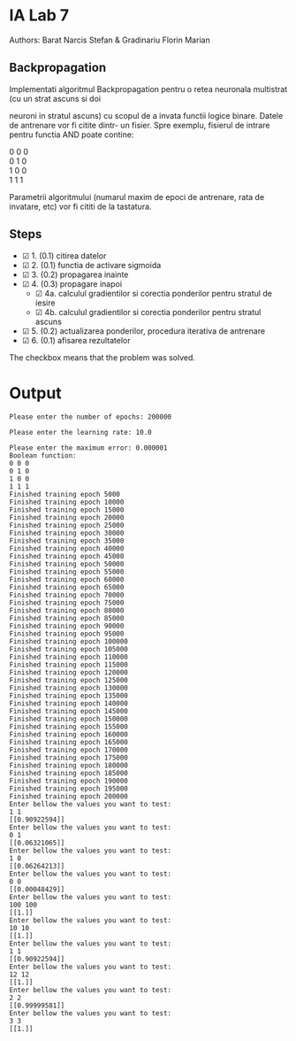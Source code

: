# IA Lab 7

Authors: Barat Narcis Stefan & Gradinariu Florin Marian

## Backpropagation

Implementati algoritmul Backpropagation pentru o retea neuronala multistrat (cu un strat ascuns si doi

neuroni in stratul ascuns) cu scopul de a invata functii logice binare. Datele de antrenare vor fi citite dintr-
un fisier. Spre exemplu, fisierul de intrare pentru functia AND poate contine:

0 0 0<br>
0 1 0<br>
1 0 0<br>
1 1 1

Parametrii algoritmului (numarul maxim de epoci de antrenare, rata de invatare, etc) vor fi cititi de la
tastatura.

## Steps

- &#9745; 1. (0.1) citirea datelor
- &#9745; 2. (0.1) functia de activare sigmoida
- &#9745; 3. (0.2) propagarea inainte
- &#9745; 4. (0.3) propagare inapoi
    - &#9745; 4a. calculul gradientilor si corectia ponderilor pentru stratul de iesire
    - &#9745; 4b. calculul gradientilor si corectia ponderilor pentru stratul ascuns
- &#9745; 5. (0.2) actualizarea ponderilor, procedura iterativa de antrenare
- &#9745; 6. (0.1) afisarea rezultatelor

The checkbox means that the problem was solved.

# Output
```commandline
Please enter the number of epochs: 200000

Please enter the learning rate: 10.0

Please enter the maximum error: 0.000001
Boolean function:
0 0 0
0 1 0
1 0 0
1 1 1
Finished training epoch 5000
Finished training epoch 10000
Finished training epoch 15000
Finished training epoch 20000
Finished training epoch 25000
Finished training epoch 30000
Finished training epoch 35000
Finished training epoch 40000
Finished training epoch 45000
Finished training epoch 50000
Finished training epoch 55000
Finished training epoch 60000
Finished training epoch 65000
Finished training epoch 70000
Finished training epoch 75000
Finished training epoch 80000
Finished training epoch 85000
Finished training epoch 90000
Finished training epoch 95000
Finished training epoch 100000
Finished training epoch 105000
Finished training epoch 110000
Finished training epoch 115000
Finished training epoch 120000
Finished training epoch 125000
Finished training epoch 130000
Finished training epoch 135000
Finished training epoch 140000
Finished training epoch 145000
Finished training epoch 150000
Finished training epoch 155000
Finished training epoch 160000
Finished training epoch 165000
Finished training epoch 170000
Finished training epoch 175000
Finished training epoch 180000
Finished training epoch 185000
Finished training epoch 190000
Finished training epoch 195000
Finished training epoch 200000
Enter bellow the values you want to test:
1 1
[[0.90922594]]
Enter bellow the values you want to test:
0 1
[[0.06321065]]
Enter bellow the values you want to test:
1 0
[[0.06264213]]
Enter bellow the values you want to test:
0 0
[[0.00048429]]
Enter bellow the values you want to test:
100 100
[[1.]]
Enter bellow the values you want to test:
10 10
[[1.]]
Enter bellow the values you want to test:
1 1
[[0.90922594]]
Enter bellow the values you want to test:
12 12
[[1.]]
Enter bellow the values you want to test:
2 2
[[0.99999581]]
Enter bellow the values you want to test:
3 3
[[1.]]
```